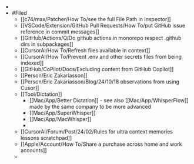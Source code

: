 -
- #Filed
	- [[c74/max/Patcher/How To/see the full File Path in Inspector]]
	- [[VSCode/Extension/GitHub Pull Requests/How To/put GitHub issue reference in commit messages]]
	- [[GitHub/Actions/Q/Do github actions in monorepo respect .github dirs in subpackages]]
	- [[CursorAI/How To/Refresh files available in context]]
	- [[CursorAI/How To/Prevent .env and other secrets files from being indexed]]
	- [[GitHub/CoPilot/Docs/Excluding content from GitHub Copilot]]
	- [[Person/Eric Zakariasson]]
	- [[Person/Eric Zakariasson/Blog/24/10/18 observations from using Cusor]]
	- [[Tool/Dictation]]
		- [[Mac/App/Better Dictation]] - see also [[Mac/App/WhisperFlow]] made by the same company to be more advanced
		- [[Mac/App/SuperWhisper]]
		- [[Mac/App/MacWhisper]]
		-
	- [[CursorAI/Forum/Post/24/02/Rules for ultra context memories lessons scratchpad]]
	- [[Apple/Account/How To/Share a purchase across home and work accounts]]
	-